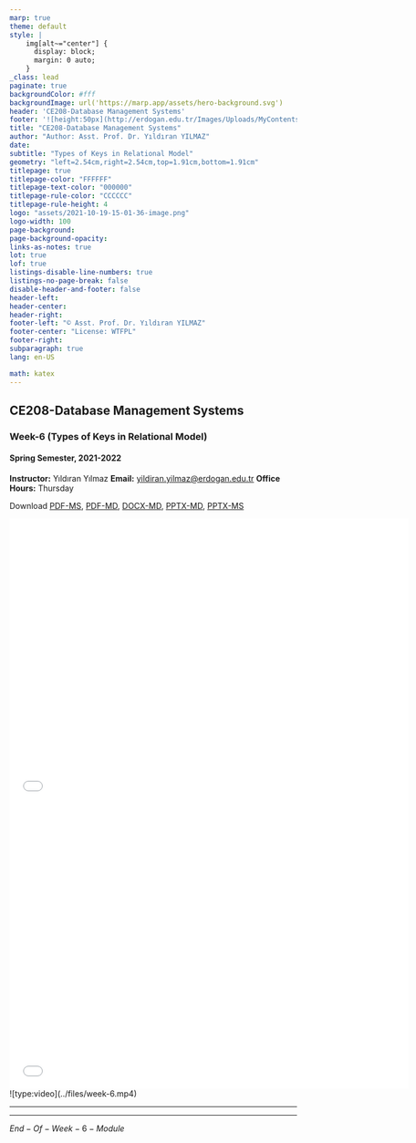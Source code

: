 ```yaml
---
marp: true
theme: default
style: |
    img[alt~="center"] {
      display: block;
      margin: 0 auto;
    }
_class: lead
paginate: true
backgroundColor: #fff
backgroundImage: url('https://marp.app/assets/hero-background.svg')
header: 'CE208-Database Management Systems'
footer: '![height:50px](http://erdogan.edu.tr/Images/Uploads/MyContents/L_379-20170718142719217230.jpg) RTEU CE208 Week-6'
title: "CE208-Database Management Systems"
author: "Author: Asst. Prof. Dr. Yıldıran YILMAZ"
date:
subtitle: "Types of Keys in Relational Model"
geometry: "left=2.54cm,right=2.54cm,top=1.91cm,bottom=1.91cm"
titlepage: true
titlepage-color: "FFFFFF"
titlepage-text-color: "000000"
titlepage-rule-color: "CCCCCC"
titlepage-rule-height: 4
logo: "assets/2021-10-19-15-01-36-image.png"
logo-width: 100 
page-background:
page-background-opacity:
links-as-notes: true
lot: true
lof: true
listings-disable-line-numbers: true
listings-no-page-break: false
disable-header-and-footer: false
header-left:
header-center:
header-right:
footer-left: "© Asst. Prof. Dr. Yıldıran YILMAZ"
footer-center: "License: WTFPL"
footer-right:
subparagraph: true
lang: en-US 

math: katex
---
```


<!-- _backgroundColor: aquq -->

<!-- _color: orange -->

<!-- paginate: false -->

## CE208-Database Management Systems

### Week-6 (Types of Keys in Relational Model)

#### Spring Semester, 2021-2022

**Instructor:**  Yıldıran Yılmaz
**Email:** yildiran.yilmaz@erdogan.edu.tr
**Office Hours:**  Thursday

Download [PDF-MS](../files/week-6.pdf), [PDF-MD](week-6.tr.md_slide.pdf), [DOCX-MD](week-6.tr.md_word.docx), [PPTX-MD](week-6.tr.md_slide.pptx), [PPTX-MS](../files/week-6.pptx)

<iframe width=700, height=500 frameBorder=0 src="../files/week-6.pdf"></iframe>
<br>
<iframe width=700, height=500 frameBorder=0 src="../week-6.tr.md_slide.html"></iframe>
<br>
![type:video](../files/week-6.mp4)

---

<!-- paginate: true -->

---

$End-Of-Week-6-Module$
